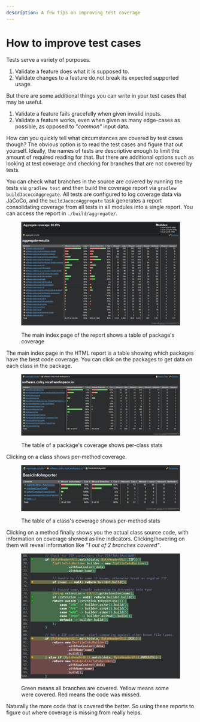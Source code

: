 ```yaml
---
description: A few tips on improving test coverage
---
```


# How to improve test cases

Tests serve a variety of purposes.

1. Validate a feature does what it is supposed to.
2. Validate changes to a feature do not break its expected supported usage.

But there are some additional things you can write in your test cases that may be useful.

1. Validate a feature fails gracefully when given invalid inputs.
2. Validate a feature works, even when given as many edge-cases as possible, as opposed to _"common"_ input data.

How can you quickly tell what circumstances are covered by test cases though? The obvious option is to read the test cases and figure that out yourself. Ideally, the names of tests are descriptive enough to limit the amount of required reading for that. But there are additional options such as looking at test coverage and checking for branches that are not covered by tests.

You can check what branches in the source are covered by running the tests via `gradlew test` and then build the coverage report via `gradlew buildJacocoAggregate`. All tests are configured to log coverage data via JaCoCo, and the `buildJacocoAggregate` task generates a report consolidating coverage from all tests in all modules into a single report. You can access the report in `./build/aggregate/`.

<figure><img src="../.gitbook/assets/Coverage-Index.png" alt=""><figcaption><p>The main index page of the report shows a table of package's coverage</p></figcaption></figure>

The main index page in the HTML report is a table showing which packages have the best code coverage. You can click on the packages to get data on each class in the package.

<figure><img src="../.gitbook/assets/Coverage-Package.png" alt=""><figcaption><p>The table of a package's coverage shows per-class stats</p></figcaption></figure>

Clicking on a class shows per-method coverage.

<figure><img src="../.gitbook/assets/Coverage-Class.png" alt=""><figcaption><p>The table of a class's coverage shows per-method stats</p></figcaption></figure>

Clicking on a method finally shows you the actual class source code, with information on coverage showed as line indicators. Clicking/hovering on them will reveal information like _"1 out of 2 branches covered"_.

<figure><img src="../.gitbook/assets/Coverage-Class-Source.png" alt=""><figcaption><p>Green means all branches are covered. Yellow means some were covered. Red means the code was missed.</p></figcaption></figure>

Naturally the more code that is covered the better. So using these reports to figure out where coverage is missing from really helps.
